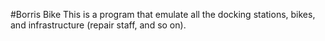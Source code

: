 #Borris Bike
This is a program that emulate all the docking stations, bikes, and infrastructure (repair staff, and so on).
